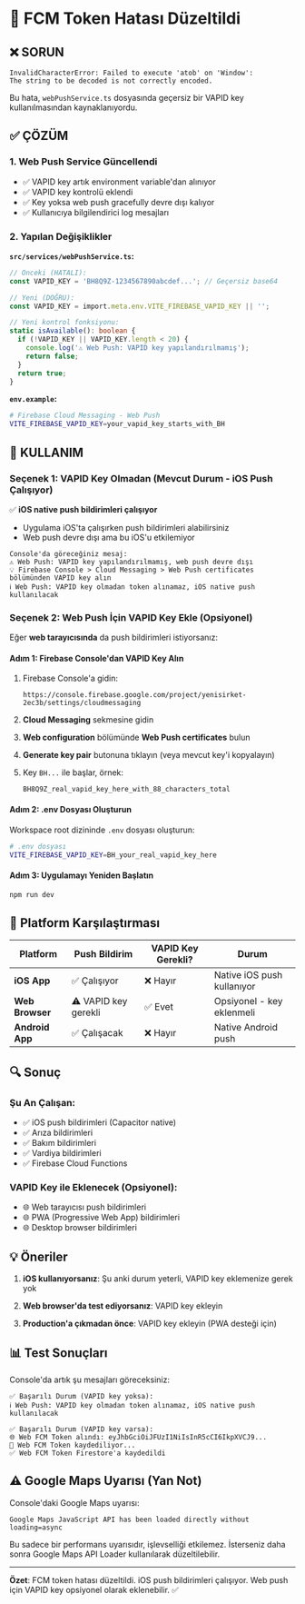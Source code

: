 # 🔧 FCM Token Hatası Düzeltildi

## ❌ SORUN
```
InvalidCharacterError: Failed to execute 'atob' on 'Window': 
The string to be decoded is not correctly encoded.
```

Bu hata, `webPushService.ts` dosyasında geçersiz bir VAPID key kullanılmasından kaynaklanıyordu.

## ✅ ÇÖZÜM

### 1. Web Push Service Güncellendi
- ✅ VAPID key artık environment variable'dan alınıyor
- ✅ VAPID key kontrolü eklendi
- ✅ Key yoksa web push gracefully devre dışı kalıyor
- ✅ Kullanıcıya bilgilendirici log mesajları

### 2. Yapılan Değişiklikler

**`src/services/webPushService.ts`:**
```typescript
// Önceki (HATALI):
const VAPID_KEY = 'BH8Q9Z-1234567890abcdef...'; // Geçersiz base64

// Yeni (DOĞRU):
const VAPID_KEY = import.meta.env.VITE_FIREBASE_VAPID_KEY || '';

// Yeni kontrol fonksiyonu:
static isAvailable(): boolean {
  if (!VAPID_KEY || VAPID_KEY.length < 20) {
    console.log('⚠️ Web Push: VAPID key yapılandırılmamış');
    return false;
  }
  return true;
}
```

**`env.example`:**
```bash
# Firebase Cloud Messaging - Web Push
VITE_FIREBASE_VAPID_KEY=your_vapid_key_starts_with_BH
```

## 🚀 KULLANIM

### Seçenek 1: VAPID Key Olmadan (Mevcut Durum - iOS Push Çalışıyor)

✅ **iOS native push bildirimleri çalışıyor**
- Uygulama iOS'ta çalışırken push bildirimleri alabilirsiniz
- Web push devre dışı ama bu iOS'u etkilemiyor

```
Console'da göreceğiniz mesaj:
⚠️ Web Push: VAPID key yapılandırılmamış, web push devre dışı
💡 Firebase Console > Cloud Messaging > Web Push certificates bölümünden VAPID key alın
ℹ️ Web Push: VAPID key olmadan token alınamaz, iOS native push kullanılacak
```

### Seçenek 2: Web Push İçin VAPID Key Ekle (Opsiyonel)

Eğer **web tarayıcısında** da push bildirimleri istiyorsanız:

#### Adım 1: Firebase Console'dan VAPID Key Alın

1. Firebase Console'a gidin:
   ```
   https://console.firebase.google.com/project/yenisirket-2ec3b/settings/cloudmessaging
   ```

2. **Cloud Messaging** sekmesine gidin

3. **Web configuration** bölümünde **Web Push certificates** bulun

4. **Generate key pair** butonuna tıklayın (veya mevcut key'i kopyalayın)

5. Key `BH...` ile başlar, örnek:
   ```
   BH8Q9Z_real_vapid_key_here_with_88_characters_total
   ```

#### Adım 2: .env Dosyası Oluşturun

Workspace root dizininde `.env` dosyası oluşturun:

```bash
# .env dosyası
VITE_FIREBASE_VAPID_KEY=BH_your_real_vapid_key_here
```

#### Adım 3: Uygulamayı Yeniden Başlatın

```bash
npm run dev
```

## 📱 Platform Karşılaştırması

| Platform | Push Bildirim | VAPID Key Gerekli? | Durum |
|----------|---------------|-------------------|--------|
| **iOS App** | ✅ Çalışıyor | ❌ Hayır | Native iOS push kullanıyor |
| **Web Browser** | ⚠️ VAPID key gerekli | ✅ Evet | Opsiyonel - key eklenmeli |
| **Android App** | ✅ Çalışacak | ❌ Hayır | Native Android push |

## 🔍 Sonuç

### Şu An Çalışan:
- ✅ iOS push bildirimleri (Capacitor native)
- ✅ Arıza bildirimleri
- ✅ Bakım bildirimleri
- ✅ Vardiya bildirimleri
- ✅ Firebase Cloud Functions

### VAPID Key ile Eklenecek (Opsiyonel):
- 🌐 Web tarayıcısı push bildirimleri
- 🌐 PWA (Progressive Web App) bildirimleri
- 🌐 Desktop browser bildirimleri

## 💡 Öneriler

1. **iOS kullanıyorsanız**: Şu anki durum yeterli, VAPID key eklemenize gerek yok

2. **Web browser'da test ediyorsanız**: VAPID key ekleyin

3. **Production'a çıkmadan önce**: VAPID key ekleyin (PWA desteği için)

## 📊 Test Sonuçları

Console'da artık şu mesajları göreceksiniz:

```
✅ Başarılı Durum (VAPID key yoksa):
ℹ️ Web Push: VAPID key olmadan token alınamaz, iOS native push kullanılacak

✅ Başarılı Durum (VAPID key varsa):
🌐 Web FCM Token alındı: eyJhbGciOiJFUzI1NiIsInR5cCI6IkpXVCJ9...
💾 Web FCM Token kaydediliyor...
✅ Web FCM Token Firestore'a kaydedildi
```

## ⚠️ Google Maps Uyarısı (Yan Not)

Console'daki Google Maps uyarısı:
```
Google Maps JavaScript API has been loaded directly without loading=async
```

Bu sadece bir performans uyarısıdır, işlevselliği etkilemez. İsterseniz daha sonra Google Maps API Loader kullanılarak düzeltilebilir.

---

**Özet**: FCM token hatası düzeltildi. iOS push bildirimleri çalışıyor. Web push için VAPID key opsiyonel olarak eklenebilir. ✅

